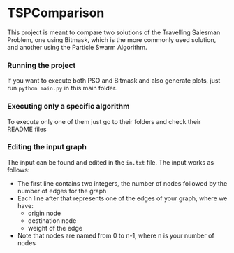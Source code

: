 # TSPComparison

This project is meant to compare two solutions of the Travelling Salesman Problem, one using Bitmask, which is the more commonly used solution, and another using the Particle Swarm Algorithm.

### Running the project
If you want to execute both PSO and Bitmask and also generate plots, just run `python main.py` in this main folder.

### Executing only a specific algorithm
To execute only one of them just go to their folders and check their README files

### Editing the input graph
The input can be found and edited in the `in.txt` file. The input works as follows:
- The first line contains two integers, the number of nodes followed by the number of edges for the graph
- Each line after that represents one of the edges of your graph, where we have:
  - origin node
  - destination node
  - weight of the edge
- Note that nodes are named from 0 to n-1, where n is your number of nodes